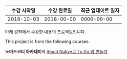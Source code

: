 | 수강 시작일 | 수강 완료일 | 최근 업데이트 일자 |
| ----------- | ----------- | ------------------ |
| 2018-10-03  | 2018-00-00  | 0000-00-00         |



아래 강좌에서 수강한 내용의 프로젝트입니다.

This project is from the following courses.

**노마드코더 아카데미**의 [React Native로 To Do 앱 만들기](https://academy.nomadcoders.co/p/create-a-kawai-to-do-app-with-react-native) 